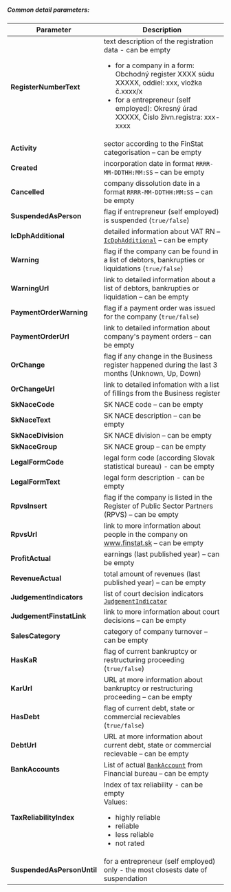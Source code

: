 ##### Common detail parameters:
| Parameter | Description |
| ----------- | ----------- |
| **RegisterNumberText** | text description of the registration data - can be empty <ul><li>for a company in a form: Obchodný register XXXX súdu XXXXX, oddiel: xxx, vložka č.xxxx/x</li><li>for a entrepreneur (self employed): Okresný úrad XXXXX, Číslo živn.registra: xxx-xxxx</li></ul>|
| **Activity** | sector according to the FinStat categorisation – can be empty |
| **Created** | incorporation date in format `RRRR-MM-DDTHH:MM:SS` – can be empty |
| **Cancelled** | company dissolution date in a format `RRRR-MM-DDTHH:MM:SS` – can be empty |
| **SuspendedAsPerson** | flag if entrepreneur (self employed) is suspended (`true/false`) |
| **IcDphAdditional** | detailed information about VAT RN – [`IcDphAdditional`](#IcDphAdditional) – can be empty |
| **Warning** | flag if the company can be found in a list of debtors, bankrupties or liquidations (`true/false`) |
| **WarningUrl** | link to detailed information about a list of debtors, bankrupties or liquidation – can be empty |
| **PaymentOrderWarning** | flag if a payment order was issued for the company  (`true/false`) |
| **PaymentOrderUrl** | link to detailed information about company's payment orders – can be empty |
| **OrChange** | flag if any change in the Business register happened during the last 3 months (Unknown, Up, Down) |
| **OrChangeUrl** | link to detailed infomation with a list of fillings from the Business register |
| **SkNaceCode** | SK NACE code – can be empty |
| **SkNaceText** | SK NACE description – can be empty |
| **SkNaceDivision** | SK NACE division – can be empty |
| **SkNaceGroup** | SK NACE group – can be empty |
| **LegalFormCode** | legal form code (according Slovak statistical bureau) - can be empty |
| **LegalFormText** | legal form description - can be empty |
| **RpvsInsert** | flag if the company is listed in the Register of Public Sector Partners (RPVS) – can be empty |
| **RpvsUrl** | link to more information about people in the company on www.finstat.sk – can be empty |
| **ProfitActual** | earnings (last published year) – can be empty |
| **RevenueActual** | total amount of revenues (last published year) – can be empty |
| **JudgementIndicators** | list of court decision indicators [`JudgementIndicator`](#JudgementIndicator) |
| **JudgementFinstatLink** | link to more information about court decisions – can be empty |
| **SalesCategory** | category of company turnover – can be empty |
| **HasKaR** | flag of current bankruptcy or restructuring proceeding (`true/false`) |
| **KarUrl** | URL at more information about bankruptcy or restructuring proceeding – can be empty |
| **HasDebt** | flag of current debt, state or commercial recievables (`true/false`) |
| **DebtUrl** | URL at more information about current debt, state or commercial recievable – can be empty |
| **BankAccounts** | List of actual [`BankAccount`](#BankAccount) from Financial bureau – can be empty |
| **TaxReliabilityIndex** | Index of tax reliability - can be empty <br/>Values:<ul><li>highly reliable</li><li>reliable</li><li>less reliable</li><li>not rated</li></ul>|
| **SuspendedAsPersonUntil** | for a entrepreneur (self employed) only - the most closests date of suspendation |